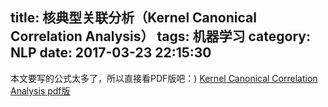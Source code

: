 title: 核典型关联分析（Kernel Canonical Correlation Analysis）
tags: 机器学习
category: NLP
date: 2017-03-23 22:15:30 
---
本文要写的公式太多了，所以直接看PDF版吧：)
[Kernel Canonical Correlation Analysis pdf版](https://github.com/muyeby/BlogDoc/blob/master/KCCA.pdf) 

<!-- more -->